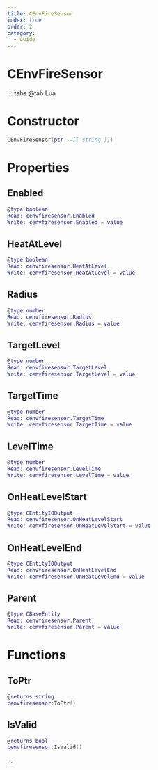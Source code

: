 ```yaml
---
title: CEnvFireSensor
index: true
order: 2
category:
  - Guide
---
```


# CEnvFireSensor

::: tabs
@tab Lua
# Constructor
```lua
CEnvFireSensor(ptr --[[ string ]])
```
# Properties
## Enabled 
```lua
@type boolean
Read: cenvfiresensor.Enabled
Write: cenvfiresensor.Enabled = value
```
## HeatAtLevel 
```lua
@type boolean
Read: cenvfiresensor.HeatAtLevel
Write: cenvfiresensor.HeatAtLevel = value
```
## Radius 
```lua
@type number
Read: cenvfiresensor.Radius
Write: cenvfiresensor.Radius = value
```
## TargetLevel 
```lua
@type number
Read: cenvfiresensor.TargetLevel
Write: cenvfiresensor.TargetLevel = value
```
## TargetTime 
```lua
@type number
Read: cenvfiresensor.TargetTime
Write: cenvfiresensor.TargetTime = value
```
## LevelTime 
```lua
@type number
Read: cenvfiresensor.LevelTime
Write: cenvfiresensor.LevelTime = value
```
## OnHeatLevelStart 
```lua
@type CEntityIOOutput
Read: cenvfiresensor.OnHeatLevelStart
Write: cenvfiresensor.OnHeatLevelStart = value
```
## OnHeatLevelEnd 
```lua
@type CEntityIOOutput
Read: cenvfiresensor.OnHeatLevelEnd
Write: cenvfiresensor.OnHeatLevelEnd = value
```
## Parent 
```lua
@type CBaseEntity
Read: cenvfiresensor.Parent
Write: cenvfiresensor.Parent = value
```
# Functions
## ToPtr
```lua
@returns string
cenvfiresensor:ToPtr()
```
## IsValid
```lua
@returns bool
cenvfiresensor:IsValid()
```

:::